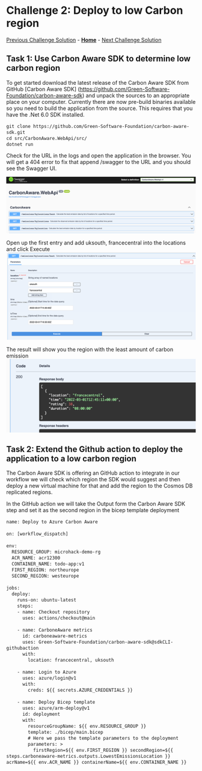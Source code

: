 # Challenge 2: Deploy to low Carbon region

[Previous Challenge Solution](./01-Multi-Region-Deployment.md) - **[Home](../README.md)** - [Next Challenge Solution](./03-Improve-API-Efficiency-solution.md)

## Task 1: Use Carbon Aware SDK to determine low carbon region

To get started download the latest release of the Carbon Aware SDK from GitHub [Carbon Aware SDK] (https://github.com/Green-Software-Foundation/carbon-aware-sdk) and unpack the sources to an appropriate place on your computer.
Currently there are now pre-build binaries available so you need to build the application from the source.
This requires that you have the .Net 6.0 SDK installed.
```
git clone https://github.com/Green-Software-Foundation/carbon-aware-sdk.git
cd src/CarbonAware.WebApi/src/
dotnet run
```
Check for the URL in the logs and open the application in the browser. You will get a 404 error to fix that append /swagger to the URL and you should see the Swagger UI.

![Carbon Aware WebApi](../images/carbon-aware-sdk1.png)

Open up the first entry and add uksouth, francecentral into the locations and click Execute
![Carbon Aware WebApi](../images/carbon-aware-sdk2.png)

The result will show you the region with the least amount of carbon emission
![Carbon Aware WebApi](../images/carbon-aware-sdk3.png)


## Task 2: Extend the Github action to deploy the application to a low carbon region

The Carbon Aware SDK is offering an GitHub action to integrate in our workflow we will check which region the SDK would suggest and then deploy a new virtual machine for that and add the region to the Cosmos DB replicated regions.

In the GitHub action we will take the Output form the Carbon Aware SDK step and set it as the second region in the bicep template deployment

```
name: Deploy to Azure Carbon Aware

on: [workflow_dispatch]

env:
  RESOURCE_GROUP: microhack-demo-rg
  ACR_NAME: acr12300
  CONTAINER_NAME: todo-app:v1
  FIRST_REGION: northeurope
  SECOND_REGION: westeurope

jobs:
  deploy:
    runs-on: ubuntu-latest
    steps:
    - name: Checkout repository
      uses: actions/checkout@main

    - name: CarboneAware metrics
      id: carboneaware-metrics
      uses: Green-Software-Foundation/carbon-aware-sdk@sdkCLI-githubaction
      with:
        location: francecentral, uksouth

    - name: Login to Azure
      uses: azure/login@v1
      with:
        creds: ${{ secrets.AZURE_CREDENTIALS }}

    - name: Deploy Bicep template
      uses: azure/arm-deploy@v1
      id: deployment
      with:
        resourceGroupName: ${{ env.RESOURCE_GROUP }}
        template: ./bicep/main.bicep
        # Here we pass the template parameters to the deployment
        parameters: >
          firstRegion=${{ env.FIRST_REGION }} secondRegion=${{ steps.carboneaware-metrics.outputs.LowestEmissionsLocation }} acrName=${{ env.ACR_NAME }} containerName=${{ env.CONTAINER_NAME }}
```
